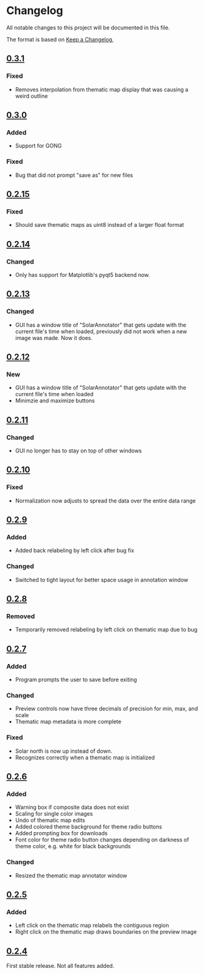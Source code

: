 # Changelog

All notable changes to this project will be documented in this file.

The format is based on [Keep a Changelog](https://keepachangelog.com/en/1.0.0/), 

## [0.3.1]
### Fixed
* Removes interpolation from thematic map display that was causing a weird outline

## [0.3.0]
### Added
* Support for GONG
### Fixed
* Bug that did not prompt "save as" for new files

## [0.2.15]
### Fixed
* Should save thematic maps as uint8 instead of a larger float format

## [0.2.14]
### Changed
* Only has support for Matplotlib's pyqt5 backend now. 

## [0.2.13]
### Changed
* GUI has a window title of "SolarAnnotator" that gets update with the current file's time when loaded,
previously did not work when a new image was made. Now it does.

## [0.2.12]
### New
* GUI has a window title of "SolarAnnotator" that gets update with the current file's time when loaded
* Minimzie and maximize buttons

## [0.2.11]
### Changed
* GUI no longer has to stay on top of other windows

## [0.2.10]
### Fixed
* Normalization now adjusts to spread the data over the entire data range

## [0.2.9]
### Added
* Added back relabeling by left click after bug fix

### Changed
* Switched to tight layout for better space usage in annotation window

## [0.2.8]
### Removed
* Temporarily removed relabeling by left click on thematic map due to bug

## [0.2.7]
### Added
* Program prompts the user to save before exiting

### Changed
* Preview controls now have three decimals of precision for min, max, and scale
* Thematic map metadata is more complete

### Fixed
* Solar north is now up instead of down.
* Recognizes correctly when a thematic map is initialized

## [0.2.6]
### Added
* Warning box if composite data does not exist
* Scaling for single color images
* Undo of thematic map edits
* Added colored theme background for theme radio buttons
* Added prompting box for downloads
* Font color for theme radio button changes depending on darkness of theme color, e.g. white for black backgrounds

### Changed
* Resized the thematic map annotator window

## [0.2.5]
### Added
* Left click on the thematic map relabels the contiguous region
* Right click on the thematic map draws boundaries on the preview image

## [0.2.4]
First stable release. Not all features added. 

[0.3.1]: https://github.com/jmbhughes/solarannotator/releases/tag/v0.3.1
[0.3.0]: https://github.com/jmbhughes/solarannotator/releases/tag/v0.3.0
[0.2.15]: https://github.com/jmbhughes/solarannotator/releases/tag/v0.2.15
[0.2.14]: https://github.com/jmbhughes/solarannotator/releases/tag/v0.2.14
[0.2.13]: https://github.com/jmbhughes/solarannotator/releases/tag/v0.2.13
[0.2.12]: https://github.com/jmbhughes/solarannotator/releases/tag/v0.2.12
[0.2.11]: https://github.com/jmbhughes/solarannotator/releases/tag/v0.2.11
[0.2.10]: https://github.com/jmbhughes/solarannotator/releases/tag/v0.2.10      
[0.2.9]: https://github.com/jmbhughes/solarannotator/releases/tag/v0.2.9
[0.2.8]: https://github.com/jmbhughes/solarannotator/releases/tag/v0.2.8
[0.2.7]: https://github.com/jmbhughes/solarannotator/releases/tag/v0.2.7
[0.2.6]: https://github.com/jmbhughes/solarannotator/releases/tag/v0.2.6
[0.2.5]: https://github.com/jmbhughes/solarannotator/releases/tag/v0.2.5 
[0.2.4]: https://github.com/jmbhughes/solarannotator/releases/tag/v0.2.4